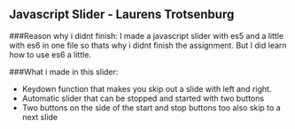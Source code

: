 ## Javascript Slider - Laurens Trotsenburg

###Reason why i didnt finish:
I made a javascript slider with es5 and a little with es6 in one file
so thats why i didnt finish the assignment. But I did learn how to use es6 a little.

###What i made in this slider:

<ul>
    <li>Keydown function that makes you skip out a slide with left and right.</li>
    <li>Automatic slider that can be stopped and started with two buttons</li>
    <li>Two buttons on the side of the start and stop buttons too also skip to a next slide</li>
</ul>